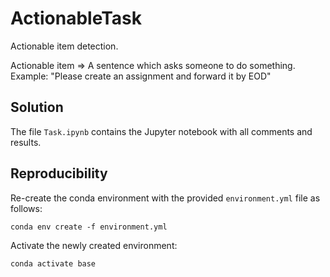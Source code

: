 # ActionableTask

Actionable item detection.

Actionable item => A sentence which asks someone to do something.
Example: "Please create an assignment and forward it by EOD"

## Solution

The file ```Task.ipynb``` contains the Jupyter notebook with all comments and results.

## Reproducibility

Re-create the conda environment with the provided ```environment.yml``` file as follows:

```conda env create -f environment.yml```

Activate the newly created environment:

```conda activate base```
